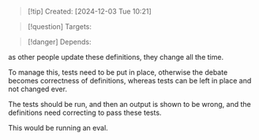 
>[!tip] Created: [2024-12-03 Tue 10:21]

>[!question] Targets: 

>[!danger] Depends: 

as other people update these definitions, they change all the time.

To manage this, tests need to be put in place, otherwise the debate becomes correctness of definitions, whereas tests can be left in place and not changed ever.

The tests should be run, and then an output is shown to be wrong, and the definitions need correcting to pass these tests.

This would be running an eval.